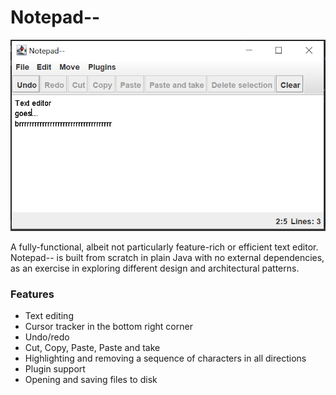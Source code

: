 # Notepad--

![notepad--](docs/notepad-minus-minus.png)

A fully-functional, albeit not particularly feature-rich or efficient text editor.
Notepad-- is built from scratch in plain Java with no external dependencies, as an exercise in
exploring different design and architectural patterns.

### Features

- Text editing
- Cursor tracker in the bottom right corner
- Undo/redo
- Cut, Copy, Paste, Paste and take
- Highlighting and removing a sequence of characters in all directions
- Plugin support
- Opening and saving files to disk
